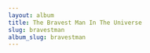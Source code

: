```yaml
---
layout: album
title: The Bravest Man In The Universe
slug: bravestman
album_slug: bravestman
---
```


